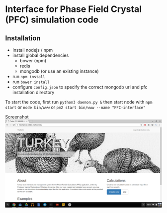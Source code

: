 # Interface for Phase Field Crystal (PFC) simulation code
## Installation
+ Install nodejs / npm
+ install global dependencies
  * bower (npm)
  * redis
  * mongodb (or use an existing instance)
+ run `npm install`
+ run `bower install`
+ configure `config.json` to specify the correct mongodb url and pfc installation directory

To start the code, first run `python3 daemon.py &` then start node with `npm start` or `node bin/www` or `pm2 start bin/www --name "PFC-interface"`

Screenshot
![screenshot](https://raw.githubusercontent.com/strangesast/PFC-interface/master/public/images/screenshot.png)
